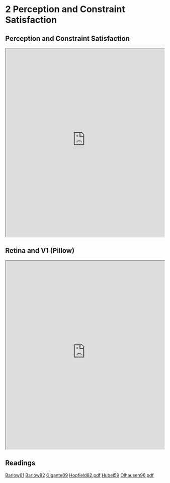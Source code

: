 # 2 Perception and Constraint Satisfaction

## Perception and Constraint Satisfaction

<iframe src="https://princetonuniversity.github.io/NEU-PSY-502/_static/pdf/Class%202/Perception%20and%20Constraint%20Satisfaction.pdf" width="100%" 
height="600px"></iframe>

## Retina and V1 (Pillow)

<iframe src="https://princetonuniversity.github.io/NEU-PSY-502/_static/pdf/Class%202/Retina%20and%20V1%20Pillow.pdf" width="100%" 
height="600px"></iframe>

## Readings

<a href="https://princetonuniversity.github.io/NEU-PSY-502/_static/pdf/Class%202/Barlow61.pdf" download>Barlow61</a>
<a href="https://princetonuniversity.github.io/NEU-PSY-502/_static/pdf/Class%202/Barlow82.pdf" download>Barlow82</a>
<a href="https://princetonuniversity.github.io/NEU-PSY-502/_static/pdf/Class%202/Gigante09.pdf" download>Gigante09</a>
<a href="https://princetonuniversity.github.io/NEU-PSY-502/_static/pdf/Class%202/Hopfield82.pdf" download>Hopfield82.pdf</a>
<a href="https://princetonuniversity.github.io/NEU-PSY-502/_static/pdf/Class%202/Hubel59.pdf" download>Hubel59</a>
<a href="https://princetonuniversity.github.io/NEU-PSY-502/_static/pdf/Class%202/Olhausen96.pdf" download>Olhausen96.pdf</a>
